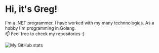 # Hi, it's Greg! 
I'm a .NET programmer. I have worked with my many technnologies. As a hobby I'm programming in Golang.  
📫 Feel free to check my repositories :) 

 <img align="left" alt="My GitHub stats" src="https://github-readme-stats.vercel.app/api?username=hosu794&count_private=true" />

